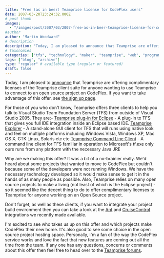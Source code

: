 ```yaml
---
title: "Free (as in beer) Teamprise license for CodePlex users"
date: 2007-03-20T23:24:32.000Z
# post thumb
images:
  - "/images/post/2007/03/2007-free-as-in-beer-teamprise-license-for-codeplex-users.jpg"
#author
author: "Martin Woodward"
# description
description: "Today, I am pleased to announce that Teamprise are offering complimentary licenses of the Teamprise client suite for anyone wanting to use."
# Taxonomies
categories: ["tfs", "technology", "maker", "teamprise", "web", "programming", "podcast", "personal"]
tags: ["blog", "archive"]
type: "regular" # available type (regular or featured)
draft: false
---
```

Today, I am pleased to [announce](http://www.teamprise.com/news/2007/03/teamprise_enables_crossplatfor.html) that Teamprise are offering complimentary licenses of the Teamprise client suite for anyone wanting to use Teamprise to connect to an open source project on CodePlex.  If you want to take advantage of this offer, see [the sign up page](http://www.teamprise.com/partners/codeplex.py). 

For those of you who don't know, Teamprise offers three clients to help you talk to Visual Studio Team Foundation Server (TFS) from outside of Visual Studio 2005.  They are:-  [Teamprise plug-in for Eclipse](http://www.teamprise.com/product/plugin_eclipse.html) - A plug-in to TFS that gives you full IDE integration inside an Eclipse based IDE.  [Teamprise Explorer](http://www.teamprise.com/product/explorer_client.html) - A stand-alone GUI client for TFS that will runs using native look and feel on multiple platforms including Windows Vista, Windows XP, Mac OS X, GTK Linux, Solaris etc etc  [Teamprise Command Line Client](http://www.teamprise.com/product/command-line.html) - A command line client for TFS familiar in operation to Microsoft's tf.exe only ours runs from any platform with the necessary Java JRE 

Why are we making this offer?  It was a bit of a no-brainier really.  We'd heard about some projects that wanted to move to CodePlex but couldn't because some of the developers were not running Windows.  We have the necessary technology developed so it would make sense to get it in the hands of as many people as possible.  Also, Teamprise relies on many open source projects to make a living (not least of which is the Eclipse project) - so it seemed like the decent thing to do to offer complimentary licenses to Teamprise for anyone working on an Open Source project. 

Don't forget, as well as these clients, if you want to integrate your project build environment then you can take a look at the [Ant](http://www.teamprise.com/download/download-ant.html) and [CruiseControl](http://www.teamprise.com/download/download-cc.html) integrations we recently made available. 

I'm excited to see who takes us up on this offer and which projects make CodePlex their new home.  It's also good to see some choice in the open source project hosting space.  Personally, I'm a fan of the way the CodePlex service works and love the fact that new features are coming out all the time from the team.  If any one has any questions, concerns or comments about this offer then feel free to head over to the [Teamprise forums](http://support.teamprise.com/).